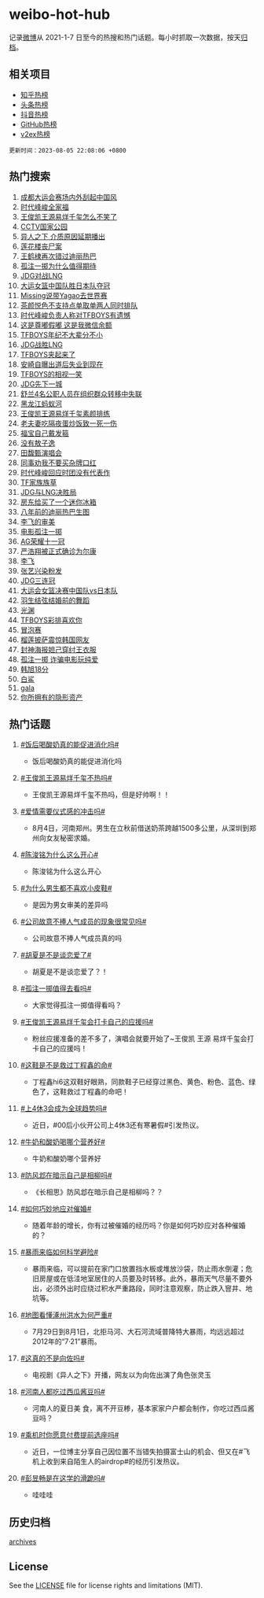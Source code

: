 # weibo-hot-hub

记录[微博](https://www.weibo.com)从 2021-1-7 日至今的热搜和热门话题。每小时抓取一次数据，按天[归档](archives)。

## 相关项目

- [知乎热榜](https://github.com/lonnyzhang423/zhihu-hot-hub)
- [头条热榜](https://github.com/lonnyzhang423/toutiao-hot-hub)
- [抖音热榜](https://github.com/lonnyzhang423/douyin-hot-hub)
- [GitHub热榜](https://github.com/lonnyzhang423/github-hot-hub)
- [v2ex热榜](https://github.com/lonnyzhang423/v2ex-hot-hub)


`更新时间：2023-08-05 22:08:06 +0800`

## 热门搜索

1. [成都大运会赛场内外刮起中国风](https://m.weibo.cn/search?containerid=100103type%3D1%26t%3D10%26q%3D%23%E6%88%90%E9%83%BD%E5%A4%A7%E8%BF%90%E4%BC%9A%E8%B5%9B%E5%9C%BA%E5%86%85%E5%A4%96%E5%88%AE%E8%B5%B7%E4%B8%AD%E5%9B%BD%E9%A3%8E%23&stream_entry_id=51&isnewpage=1&extparam=seat%3D1%26pos%3D0%26cate%3D10103%26dgr%3D0%26filter_type%3Drealtimehot%26c_type%3D51%26stream_entry_id%3D51%26display_time%3D1691244485%26pre_seqid%3D1691244485177032696228&luicode=10000011&lfid=106003type%253D25%2526t%253D3%2526disable_hot%253D1%2526filter_type%253Drealtimehot)
1. [时代峰峻全家福](https://m.weibo.cn/search?containerid=100103type%3D1%26t%3D10%26q%3D%23%E6%97%B6%E4%BB%A3%E5%B3%B0%E5%B3%BB%E5%85%A8%E5%AE%B6%E7%A6%8F%23&stream_entry_id=31&isnewpage=1&extparam=seat%3D1%26band_rank%3D1%26cate%3D5001%26lcate%3D5001%26stream_entry_id%3D31%26realpos%3D1%26pos%3D0%26q%3D%2523%25E6%2597%25B6%25E4%25BB%25A3%25E5%25B3%25B0%25E5%25B3%25BB%25E5%2585%25A8%25E5%25AE%25B6%25E7%25A6%258F%2523%26flag%3D4%26dgr%3D0%26filter_type%3Drealtimehot%26c_type%3D31%26display_time%3D1691244485%26pre_seqid%3D1691244485177032696228&luicode=10000011&lfid=106003type%253D25%2526t%253D3%2526disable_hot%253D1%2526filter_type%253Drealtimehot)
1. [王俊凯王源易烊千玺怎么不笑了](https://m.weibo.cn/search?containerid=100103type%3D1%26t%3D10%26q%3D%23%E7%8E%8B%E4%BF%8A%E5%87%AF%E7%8E%8B%E6%BA%90%E6%98%93%E7%83%8A%E5%8D%83%E7%8E%BA%E6%80%8E%E4%B9%88%E4%B8%8D%E7%AC%91%E4%BA%86%23&stream_entry_id=31&isnewpage=1&extparam=seat%3D1%26band_rank%3D2%26cate%3D5001%26lcate%3D5001%26stream_entry_id%3D31%26realpos%3D2%26pos%3D1%26q%3D%2523%25E7%258E%258B%25E4%25BF%258A%25E5%2587%25AF%25E7%258E%258B%25E6%25BA%2590%25E6%2598%2593%25E7%2583%258A%25E5%258D%2583%25E7%258E%25BA%25E6%2580%258E%25E4%25B9%2588%25E4%25B8%258D%25E7%25AC%2591%25E4%25BA%2586%2523%26flag%3D16%26dgr%3D0%26filter_type%3Drealtimehot%26c_type%3D31%26display_time%3D1691244485%26pre_seqid%3D1691244485177032696228&luicode=10000011&lfid=106003type%253D25%2526t%253D3%2526disable_hot%253D1%2526filter_type%253Drealtimehot)
1. [CCTV国家公园](https://m.weibo.cn/search?containerid=100103type%3D1%26t%3D10%26q%3D%23CCTV%E5%9B%BD%E5%AE%B6%E5%85%AC%E5%9B%AD%23&stream_entry_id=31&isnewpage=1&extparam=seat%3D1%26band_rank%3D3%26cate%3D5001%26lcate%3D5001%26stream_entry_id%3D31%26realpos%3D3%26pos%3D2%26q%3D%2523CCTV%25E5%259B%25BD%25E5%25AE%25B6%25E5%2585%25AC%25E5%259B%25AD%2523%26flag%3D1%26dgr%3D0%26filter_type%3Drealtimehot%26c_type%3D31%26display_time%3D1691244485%26pre_seqid%3D1691244485177032696228&luicode=10000011&lfid=106003type%253D25%2526t%253D3%2526disable_hot%253D1%2526filter_type%253Drealtimehot)
1. [异人之下 介质原因延期播出](https://m.weibo.cn/search?containerid=100103type%3D1%26t%3D10%26q%3D%E5%BC%82%E4%BA%BA%E4%B9%8B%E4%B8%8B+%E4%BB%8B%E8%B4%A8%E5%8E%9F%E5%9B%A0%E5%BB%B6%E6%9C%9F%E6%92%AD%E5%87%BA&stream_entry_id=31&isnewpage=1&extparam=seat%3D1%26band_rank%3D4%26cate%3D5001%26lcate%3D5001%26stream_entry_id%3D31%26realpos%3D4%26pos%3D3%26q%3D%25E5%25BC%2582%25E4%25BA%25BA%25E4%25B9%258B%25E4%25B8%258B%2520%25E4%25BB%258B%25E8%25B4%25A8%25E5%258E%259F%25E5%259B%25A0%25E5%25BB%25B6%25E6%259C%259F%25E6%2592%25AD%25E5%2587%25BA%26flag%3D1%26dgr%3D0%26filter_type%3Drealtimehot%26c_type%3D31%26display_time%3D1691244485%26pre_seqid%3D1691244485177032696228&luicode=10000011&lfid=106003type%253D25%2526t%253D3%2526disable_hot%253D1%2526filter_type%253Drealtimehot)
1. [莲花楼丧尸案](https://m.weibo.cn/search?containerid=100103type%3D1%26t%3D10%26q%3D%23%E8%8E%B2%E8%8A%B1%E6%A5%BC%E4%B8%A7%E5%B0%B8%E6%A1%88%23&stream_entry_id=31&isnewpage=1&extparam=seat%3D1%26band_rank%3D5%26cate%3D5001%26lcate%3D5001%26stream_entry_id%3D31%26realpos%3D5%26pos%3D4%26q%3D%2523%25E8%258E%25B2%25E8%258A%25B1%25E6%25A5%25BC%25E4%25B8%25A7%25E5%25B0%25B8%25E6%25A1%2588%2523%26flag%3D2%26dgr%3D0%26filter_type%3Drealtimehot%26c_type%3D31%26display_time%3D1691244485%26pre_seqid%3D1691244485177032696228&luicode=10000011&lfid=106003type%253D25%2526t%253D3%2526disable_hot%253D1%2526filter_type%253Drealtimehot)
1. [王鹤棣再次错过迪丽热巴](https://m.weibo.cn/search?containerid=100103type%3D1%26t%3D10%26q%3D%23%E7%8E%8B%E9%B9%A4%E6%A3%A3%E5%86%8D%E6%AC%A1%E9%94%99%E8%BF%87%E8%BF%AA%E4%B8%BD%E7%83%AD%E5%B7%B4%23&stream_entry_id=31&isnewpage=1&extparam=seat%3D1%26band_rank%3D6%26cate%3D5001%26lcate%3D5001%26stream_entry_id%3D31%26realpos%3D6%26pos%3D5%26q%3D%2523%25E7%258E%258B%25E9%25B9%25A4%25E6%25A3%25A3%25E5%2586%258D%25E6%25AC%25A1%25E9%2594%2599%25E8%25BF%2587%25E8%25BF%25AA%25E4%25B8%25BD%25E7%2583%25AD%25E5%25B7%25B4%2523%26flag%3D1%26dgr%3D0%26filter_type%3Drealtimehot%26c_type%3D31%26display_time%3D1691244485%26pre_seqid%3D1691244485177032696228&luicode=10000011&lfid=106003type%253D25%2526t%253D3%2526disable_hot%253D1%2526filter_type%253Drealtimehot)
1. [孤注一掷为什么值得期待](https://m.weibo.cn/search?containerid=100103type%3D1%26t%3D10%26q%3D%23%E5%AD%A4%E6%B3%A8%E4%B8%80%E6%8E%B7%E4%B8%BA%E4%BB%80%E4%B9%88%E5%80%BC%E5%BE%97%E6%9C%9F%E5%BE%85%23&stream_entry_id=31&isnewpage=1&extparam=seat%3D1%26band_rank%3D7%26cate%3D5001%26is_ad_pos%3D1%26lcate%3D5001%26filter_type%3Drealtimehot%26pos%3D6%26q%3D%2523%25E5%25AD%25A4%25E6%25B3%25A8%25E4%25B8%2580%25E6%258E%25B7%25E4%25B8%25BA%25E4%25BB%2580%25E4%25B9%2588%25E5%2580%25BC%25E5%25BE%2597%25E6%259C%259F%25E5%25BE%2585%2523%26dgr%3D0%26stream_entry_id%3D31%26adid%3D198555%26c_type%3D31%26display_time%3D1691244485%26pre_seqid%3D1691244485177032696228&luicode=10000011&lfid=106003type%253D25%2526t%253D3%2526disable_hot%253D1%2526filter_type%253Drealtimehot)
1. [JDG对战LNG](https://m.weibo.cn/search?containerid=100103type%3D1%26t%3D10%26q%3D%23JDG%E5%AF%B9%E6%88%98LNG%23&stream_entry_id=31&isnewpage=1&extparam=seat%3D1%26band_rank%3D7%26cate%3D5001%26lcate%3D5001%26stream_entry_id%3D31%26realpos%3D7%26pos%3D7%26q%3D%2523JDG%25E5%25AF%25B9%25E6%2588%2598LNG%2523%26flag%3D0%26dgr%3D0%26filter_type%3Drealtimehot%26c_type%3D31%26display_time%3D1691244485%26pre_seqid%3D1691244485177032696228&luicode=10000011&lfid=106003type%253D25%2526t%253D3%2526disable_hot%253D1%2526filter_type%253Drealtimehot)
1. [大运女篮中国队胜日本队夺冠](https://m.weibo.cn/search?containerid=100103type%3D1%26t%3D10%26q%3D%23%E5%A4%A7%E8%BF%90%E5%A5%B3%E7%AF%AE%E4%B8%AD%E5%9B%BD%E9%98%9F%E8%83%9C%E6%97%A5%E6%9C%AC%E9%98%9F%E5%A4%BA%E5%86%A0%23&stream_entry_id=31&isnewpage=1&extparam=seat%3D1%26band_rank%3D8%26cate%3D5001%26lcate%3D5001%26stream_entry_id%3D31%26realpos%3D8%26pos%3D8%26q%3D%2523%25E5%25A4%25A7%25E8%25BF%2590%25E5%25A5%25B3%25E7%25AF%25AE%25E4%25B8%25AD%25E5%259B%25BD%25E9%2598%259F%25E8%2583%259C%25E6%2597%25A5%25E6%259C%25AC%25E9%2598%259F%25E5%25A4%25BA%25E5%2586%25A0%2523%26flag%3D1%26dgr%3D0%26filter_type%3Drealtimehot%26c_type%3D31%26display_time%3D1691244485%26pre_seqid%3D1691244485177032696228&luicode=10000011&lfid=106003type%253D25%2526t%253D3%2526disable_hot%253D1%2526filter_type%253Drealtimehot)
1. [Missing说带Yagao去世界赛](https://m.weibo.cn/search?containerid=100103type%3D1%26t%3D10%26q%3D%23Missing%E8%AF%B4%E5%B8%A6Yagao%E5%8E%BB%E4%B8%96%E7%95%8C%E8%B5%9B%23&stream_entry_id=31&isnewpage=1&extparam=seat%3D1%26band_rank%3D9%26cate%3D5001%26lcate%3D5001%26stream_entry_id%3D31%26realpos%3D9%26pos%3D9%26q%3D%2523Missing%25E8%25AF%25B4%25E5%25B8%25A6Yagao%25E5%258E%25BB%25E4%25B8%2596%25E7%2595%258C%25E8%25B5%259B%2523%26flag%3D1%26dgr%3D0%26filter_type%3Drealtimehot%26c_type%3D31%26display_time%3D1691244485%26pre_seqid%3D1691244485177032696228&luicode=10000011&lfid=106003type%253D25%2526t%253D3%2526disable_hot%253D1%2526filter_type%253Drealtimehot)
1. [茶颜悦色不支持点单取单两人同时排队](https://m.weibo.cn/search?containerid=100103type%3D1%26t%3D10%26q%3D%23%E8%8C%B6%E9%A2%9C%E6%82%A6%E8%89%B2%E4%B8%8D%E6%94%AF%E6%8C%81%E7%82%B9%E5%8D%95%E5%8F%96%E5%8D%95%E4%B8%A4%E4%BA%BA%E5%90%8C%E6%97%B6%E6%8E%92%E9%98%9F%23&stream_entry_id=31&isnewpage=1&extparam=seat%3D1%26band_rank%3D10%26cate%3D5001%26lcate%3D5001%26stream_entry_id%3D31%26realpos%3D10%26pos%3D10%26q%3D%2523%25E8%258C%25B6%25E9%25A2%259C%25E6%2582%25A6%25E8%2589%25B2%25E4%25B8%258D%25E6%2594%25AF%25E6%258C%2581%25E7%2582%25B9%25E5%258D%2595%25E5%258F%2596%25E5%258D%2595%25E4%25B8%25A4%25E4%25BA%25BA%25E5%2590%258C%25E6%2597%25B6%25E6%258E%2592%25E9%2598%259F%2523%26flag%3D0%26dgr%3D0%26filter_type%3Drealtimehot%26c_type%3D31%26display_time%3D1691244485%26pre_seqid%3D1691244485177032696228&luicode=10000011&lfid=106003type%253D25%2526t%253D3%2526disable_hot%253D1%2526filter_type%253Drealtimehot)
1. [时代峰峻负责人称对TFBOYS有遗憾](https://m.weibo.cn/search?containerid=100103type%3D1%26t%3D10%26q%3D%23%E6%97%B6%E4%BB%A3%E5%B3%B0%E5%B3%BB%E8%B4%9F%E8%B4%A3%E4%BA%BA%E7%A7%B0%E5%AF%B9TFBOYS%E6%9C%89%E9%81%97%E6%86%BE%23&stream_entry_id=31&isnewpage=1&extparam=seat%3D1%26band_rank%3D11%26cate%3D5001%26lcate%3D5001%26stream_entry_id%3D31%26realpos%3D11%26pos%3D11%26q%3D%2523%25E6%2597%25B6%25E4%25BB%25A3%25E5%25B3%25B0%25E5%25B3%25BB%25E8%25B4%259F%25E8%25B4%25A3%25E4%25BA%25BA%25E7%25A7%25B0%25E5%25AF%25B9TFBOYS%25E6%259C%2589%25E9%2581%2597%25E6%2586%25BE%2523%26flag%3D1%26dgr%3D0%26filter_type%3Drealtimehot%26c_type%3D31%26display_time%3D1691244485%26pre_seqid%3D1691244485177032696228&luicode=10000011&lfid=106003type%253D25%2526t%253D3%2526disable_hot%253D1%2526filter_type%253Drealtimehot)
1. [这是尊嘟假嘟 这是我微信余额](https://m.weibo.cn/search?containerid=100103type%3D1%26t%3D10%26q%3D%E8%BF%99%E6%98%AF%E5%B0%8A%E5%98%9F%E5%81%87%E5%98%9F+%E8%BF%99%E6%98%AF%E6%88%91%E5%BE%AE%E4%BF%A1%E4%BD%99%E9%A2%9D&stream_entry_id=31&isnewpage=1&extparam=seat%3D1%26band_rank%3D12%26cate%3D5001%26lcate%3D5001%26stream_entry_id%3D31%26realpos%3D12%26pos%3D12%26q%3D%25E8%25BF%2599%25E6%2598%25AF%25E5%25B0%258A%25E5%2598%259F%25E5%2581%2587%25E5%2598%259F%2520%25E8%25BF%2599%25E6%2598%25AF%25E6%2588%2591%25E5%25BE%25AE%25E4%25BF%25A1%25E4%25BD%2599%25E9%25A2%259D%26flag%3D1%26dgr%3D0%26filter_type%3Drealtimehot%26c_type%3D31%26display_time%3D1691244485%26pre_seqid%3D1691244485177032696228&luicode=10000011&lfid=106003type%253D25%2526t%253D3%2526disable_hot%253D1%2526filter_type%253Drealtimehot)
1. [TFBOYS年纪不大辈分不小](https://m.weibo.cn/search?containerid=100103type%3D1%26t%3D10%26q%3D%23TFBOYS%E5%B9%B4%E7%BA%AA%E4%B8%8D%E5%A4%A7%E8%BE%88%E5%88%86%E4%B8%8D%E5%B0%8F%23&stream_entry_id=31&isnewpage=1&extparam=seat%3D1%26band_rank%3D13%26cate%3D5001%26lcate%3D5001%26stream_entry_id%3D31%26realpos%3D13%26pos%3D13%26q%3D%2523TFBOYS%25E5%25B9%25B4%25E7%25BA%25AA%25E4%25B8%258D%25E5%25A4%25A7%25E8%25BE%2588%25E5%2588%2586%25E4%25B8%258D%25E5%25B0%258F%2523%26flag%3D1%26dgr%3D0%26filter_type%3Drealtimehot%26c_type%3D31%26display_time%3D1691244485%26pre_seqid%3D1691244485177032696228&luicode=10000011&lfid=106003type%253D25%2526t%253D3%2526disable_hot%253D1%2526filter_type%253Drealtimehot)
1. [JDG战胜LNG](https://m.weibo.cn/search?containerid=100103type%3D1%26t%3D10%26q%3D%23JDG%E6%88%98%E8%83%9CLNG%23&stream_entry_id=31&isnewpage=1&extparam=seat%3D1%26band_rank%3D14%26cate%3D5001%26lcate%3D5001%26stream_entry_id%3D31%26realpos%3D14%26pos%3D14%26q%3D%2523JDG%25E6%2588%2598%25E8%2583%259CLNG%2523%26flag%3D1%26dgr%3D0%26filter_type%3Drealtimehot%26c_type%3D31%26display_time%3D1691244485%26pre_seqid%3D1691244485177032696228&luicode=10000011&lfid=106003type%253D25%2526t%253D3%2526disable_hot%253D1%2526filter_type%253Drealtimehot)
1. [TFBOYS夹起来了](https://m.weibo.cn/search?containerid=100103type%3D1%26t%3D10%26q%3D%23TFBOYS%E5%A4%B9%E8%B5%B7%E6%9D%A5%E4%BA%86%23&stream_entry_id=31&isnewpage=1&extparam=seat%3D1%26band_rank%3D15%26cate%3D5001%26lcate%3D5001%26stream_entry_id%3D31%26realpos%3D15%26pos%3D15%26q%3D%2523TFBOYS%25E5%25A4%25B9%25E8%25B5%25B7%25E6%259D%25A5%25E4%25BA%2586%2523%26flag%3D0%26dgr%3D0%26filter_type%3Drealtimehot%26c_type%3D31%26display_time%3D1691244485%26pre_seqid%3D1691244485177032696228&luicode=10000011&lfid=106003type%253D25%2526t%253D3%2526disable_hot%253D1%2526filter_type%253Drealtimehot)
1. [安崎自曝出道后失业到现在](https://m.weibo.cn/search?containerid=100103type%3D1%26t%3D10%26q%3D%23%E5%AE%89%E5%B4%8E%E8%87%AA%E6%9B%9D%E5%87%BA%E9%81%93%E5%90%8E%E5%A4%B1%E4%B8%9A%E5%88%B0%E7%8E%B0%E5%9C%A8%23&stream_entry_id=31&isnewpage=1&extparam=seat%3D1%26band_rank%3D16%26cate%3D5001%26lcate%3D5001%26stream_entry_id%3D31%26realpos%3D16%26pos%3D16%26q%3D%2523%25E5%25AE%2589%25E5%25B4%258E%25E8%2587%25AA%25E6%259B%259D%25E5%2587%25BA%25E9%2581%2593%25E5%2590%258E%25E5%25A4%25B1%25E4%25B8%259A%25E5%2588%25B0%25E7%258E%25B0%25E5%259C%25A8%2523%26flag%3D1%26dgr%3D0%26filter_type%3Drealtimehot%26c_type%3D31%26display_time%3D1691244485%26pre_seqid%3D1691244485177032696228&luicode=10000011&lfid=106003type%253D25%2526t%253D3%2526disable_hot%253D1%2526filter_type%253Drealtimehot)
1. [TFBOYS的相视一笑](https://m.weibo.cn/search?containerid=100103type%3D1%26t%3D10%26q%3D%23TFBOYS%E7%9A%84%E7%9B%B8%E8%A7%86%E4%B8%80%E7%AC%91%23&stream_entry_id=31&isnewpage=1&extparam=seat%3D1%26band_rank%3D17%26cate%3D5001%26lcate%3D5001%26stream_entry_id%3D31%26realpos%3D17%26pos%3D17%26q%3D%2523TFBOYS%25E7%259A%2584%25E7%259B%25B8%25E8%25A7%2586%25E4%25B8%2580%25E7%25AC%2591%2523%26flag%3D1%26dgr%3D0%26filter_type%3Drealtimehot%26c_type%3D31%26display_time%3D1691244485%26pre_seqid%3D1691244485177032696228&luicode=10000011&lfid=106003type%253D25%2526t%253D3%2526disable_hot%253D1%2526filter_type%253Drealtimehot)
1. [JDG先下一城](https://m.weibo.cn/search?containerid=100103type%3D1%26t%3D10%26q%3D%23JDG%E5%85%88%E4%B8%8B%E4%B8%80%E5%9F%8E%23&stream_entry_id=31&isnewpage=1&extparam=seat%3D1%26band_rank%3D18%26cate%3D5001%26lcate%3D5001%26stream_entry_id%3D31%26realpos%3D18%26pos%3D18%26q%3D%2523JDG%25E5%2585%2588%25E4%25B8%258B%25E4%25B8%2580%25E5%259F%258E%2523%26flag%3D0%26dgr%3D0%26filter_type%3Drealtimehot%26c_type%3D31%26display_time%3D1691244485%26pre_seqid%3D1691244485177032696228&luicode=10000011&lfid=106003type%253D25%2526t%253D3%2526disable_hot%253D1%2526filter_type%253Drealtimehot)
1. [舒兰4名公职人员在组织群众转移中失联](https://m.weibo.cn/search?containerid=100103type%3D1%26t%3D10%26q%3D%23%E8%88%92%E5%85%B04%E5%90%8D%E5%85%AC%E8%81%8C%E4%BA%BA%E5%91%98%E5%9C%A8%E7%BB%84%E7%BB%87%E7%BE%A4%E4%BC%97%E8%BD%AC%E7%A7%BB%E4%B8%AD%E5%A4%B1%E8%81%94%23&stream_entry_id=31&isnewpage=1&extparam=seat%3D1%26band_rank%3D19%26cate%3D5001%26lcate%3D5001%26stream_entry_id%3D31%26realpos%3D19%26pos%3D19%26q%3D%2523%25E8%2588%2592%25E5%2585%25B04%25E5%2590%258D%25E5%2585%25AC%25E8%2581%258C%25E4%25BA%25BA%25E5%2591%2598%25E5%259C%25A8%25E7%25BB%2584%25E7%25BB%2587%25E7%25BE%25A4%25E4%25BC%2597%25E8%25BD%25AC%25E7%25A7%25BB%25E4%25B8%25AD%25E5%25A4%25B1%25E8%2581%2594%2523%26flag%3D0%26dgr%3D0%26filter_type%3Drealtimehot%26c_type%3D31%26display_time%3D1691244485%26pre_seqid%3D1691244485177032696228&luicode=10000011&lfid=106003type%253D25%2526t%253D3%2526disable_hot%253D1%2526filter_type%253Drealtimehot)
1. [黑龙江蚂蚁河](https://m.weibo.cn/search?containerid=100103type%3D1%26t%3D10%26q%3D%23%E9%BB%91%E9%BE%99%E6%B1%9F%E8%9A%82%E8%9A%81%E6%B2%B3%23&stream_entry_id=31&isnewpage=1&extparam=seat%3D1%26band_rank%3D20%26cate%3D5001%26lcate%3D5001%26stream_entry_id%3D31%26realpos%3D20%26pos%3D20%26q%3D%2523%25E9%25BB%2591%25E9%25BE%2599%25E6%25B1%259F%25E8%259A%2582%25E8%259A%2581%25E6%25B2%25B3%2523%26flag%3D0%26dgr%3D0%26filter_type%3Drealtimehot%26c_type%3D31%26display_time%3D1691244485%26pre_seqid%3D1691244485177032696228&luicode=10000011&lfid=106003type%253D25%2526t%253D3%2526disable_hot%253D1%2526filter_type%253Drealtimehot)
1. [王俊凯王源易烊千玺素颜排练](https://m.weibo.cn/search?containerid=100103type%3D1%26t%3D10%26q%3D%23%E7%8E%8B%E4%BF%8A%E5%87%AF%E7%8E%8B%E6%BA%90%E6%98%93%E7%83%8A%E5%8D%83%E7%8E%BA%E7%B4%A0%E9%A2%9C%E6%8E%92%E7%BB%83%23&stream_entry_id=31&isnewpage=1&extparam=seat%3D1%26band_rank%3D21%26cate%3D5001%26lcate%3D5001%26stream_entry_id%3D31%26realpos%3D21%26pos%3D21%26q%3D%2523%25E7%258E%258B%25E4%25BF%258A%25E5%2587%25AF%25E7%258E%258B%25E6%25BA%2590%25E6%2598%2593%25E7%2583%258A%25E5%258D%2583%25E7%258E%25BA%25E7%25B4%25A0%25E9%25A2%259C%25E6%258E%2592%25E7%25BB%2583%2523%26flag%3D1%26dgr%3D0%26filter_type%3Drealtimehot%26c_type%3D31%26display_time%3D1691244485%26pre_seqid%3D1691244485177032696228&luicode=10000011&lfid=106003type%253D25%2526t%253D3%2526disable_hot%253D1%2526filter_type%253Drealtimehot)
1. [老夫妻吃隔夜蛋炒饭致一死一伤](https://m.weibo.cn/search?containerid=100103type%3D1%26t%3D10%26q%3D%23%E8%80%81%E5%A4%AB%E5%A6%BB%E5%90%83%E9%9A%94%E5%A4%9C%E8%9B%8B%E7%82%92%E9%A5%AD%E8%87%B4%E4%B8%80%E6%AD%BB%E4%B8%80%E4%BC%A4%23&stream_entry_id=31&isnewpage=1&extparam=seat%3D1%26band_rank%3D22%26cate%3D5001%26lcate%3D5001%26stream_entry_id%3D31%26realpos%3D22%26pos%3D22%26q%3D%2523%25E8%2580%2581%25E5%25A4%25AB%25E5%25A6%25BB%25E5%2590%2583%25E9%259A%2594%25E5%25A4%259C%25E8%259B%258B%25E7%2582%2592%25E9%25A5%25AD%25E8%2587%25B4%25E4%25B8%2580%25E6%25AD%25BB%25E4%25B8%2580%25E4%25BC%25A4%2523%26flag%3D1%26dgr%3D0%26filter_type%3Drealtimehot%26c_type%3D31%26display_time%3D1691244485%26pre_seqid%3D1691244485177032696228&luicode=10000011&lfid=106003type%253D25%2526t%253D3%2526disable_hot%253D1%2526filter_type%253Drealtimehot)
1. [福宝自己戴发箍](https://m.weibo.cn/search?containerid=100103type%3D1%26t%3D10%26q%3D%E7%A6%8F%E5%AE%9D%E8%87%AA%E5%B7%B1%E6%88%B4%E5%8F%91%E7%AE%8D&stream_entry_id=31&isnewpage=1&extparam=seat%3D1%26band_rank%3D23%26cate%3D5001%26lcate%3D5001%26stream_entry_id%3D31%26realpos%3D23%26pos%3D23%26q%3D%25E7%25A6%258F%25E5%25AE%259D%25E8%2587%25AA%25E5%25B7%25B1%25E6%2588%25B4%25E5%258F%2591%25E7%25AE%258D%26flag%3D0%26dgr%3D0%26filter_type%3Drealtimehot%26c_type%3D31%26display_time%3D1691244485%26pre_seqid%3D1691244485177032696228&luicode=10000011&lfid=106003type%253D25%2526t%253D3%2526disable_hot%253D1%2526filter_type%253Drealtimehot)
1. [没有敖子逸](https://m.weibo.cn/search?containerid=100103type%3D1%26t%3D10%26q%3D%E6%B2%A1%E6%9C%89%E6%95%96%E5%AD%90%E9%80%B8&stream_entry_id=31&isnewpage=1&extparam=seat%3D1%26band_rank%3D24%26cate%3D5001%26lcate%3D5001%26stream_entry_id%3D31%26realpos%3D24%26pos%3D24%26q%3D%25E6%25B2%25A1%25E6%259C%2589%25E6%2595%2596%25E5%25AD%2590%25E9%2580%25B8%26flag%3D1%26dgr%3D0%26filter_type%3Drealtimehot%26c_type%3D31%26display_time%3D1691244485%26pre_seqid%3D1691244485177032696228&luicode=10000011&lfid=106003type%253D25%2526t%253D3%2526disable_hot%253D1%2526filter_type%253Drealtimehot)
1. [田馥甄演唱会](https://m.weibo.cn/search?containerid=100103type%3D1%26t%3D10%26q%3D%E7%94%B0%E9%A6%A5%E7%94%84%E6%BC%94%E5%94%B1%E4%BC%9A&stream_entry_id=31&isnewpage=1&extparam=seat%3D1%26band_rank%3D25%26cate%3D5001%26lcate%3D5001%26stream_entry_id%3D31%26realpos%3D25%26pos%3D25%26q%3D%25E7%2594%25B0%25E9%25A6%25A5%25E7%2594%2584%25E6%25BC%2594%25E5%2594%25B1%25E4%25BC%259A%26flag%3D1%26dgr%3D0%26filter_type%3Drealtimehot%26c_type%3D31%26display_time%3D1691244485%26pre_seqid%3D1691244485177032696228&luicode=10000011&lfid=106003type%253D25%2526t%253D3%2526disable_hot%253D1%2526filter_type%253Drealtimehot)
1. [同事劝我不要买杂牌口红](https://m.weibo.cn/search?containerid=100103type%3D1%26t%3D10%26q%3D%E5%90%8C%E4%BA%8B%E5%8A%9D%E6%88%91%E4%B8%8D%E8%A6%81%E4%B9%B0%E6%9D%82%E7%89%8C%E5%8F%A3%E7%BA%A2&stream_entry_id=31&isnewpage=1&extparam=seat%3D1%26band_rank%3D26%26cate%3D5001%26lcate%3D5001%26stream_entry_id%3D31%26realpos%3D26%26pos%3D26%26q%3D%25E5%2590%258C%25E4%25BA%258B%25E5%258A%259D%25E6%2588%2591%25E4%25B8%258D%25E8%25A6%2581%25E4%25B9%25B0%25E6%259D%2582%25E7%2589%258C%25E5%258F%25A3%25E7%25BA%25A2%26flag%3D1%26dgr%3D0%26filter_type%3Drealtimehot%26c_type%3D31%26display_time%3D1691244485%26pre_seqid%3D1691244485177032696228&luicode=10000011&lfid=106003type%253D25%2526t%253D3%2526disable_hot%253D1%2526filter_type%253Drealtimehot)
1. [时代峰峻回应时团没有代表作](https://m.weibo.cn/search?containerid=100103type%3D1%26t%3D10%26q%3D%23%E6%97%B6%E4%BB%A3%E5%B3%B0%E5%B3%BB%E5%9B%9E%E5%BA%94%E6%97%B6%E5%9B%A2%E6%B2%A1%E6%9C%89%E4%BB%A3%E8%A1%A8%E4%BD%9C%23&stream_entry_id=31&isnewpage=1&extparam=seat%3D1%26band_rank%3D27%26cate%3D5001%26lcate%3D5001%26stream_entry_id%3D31%26realpos%3D27%26pos%3D27%26q%3D%2523%25E6%2597%25B6%25E4%25BB%25A3%25E5%25B3%25B0%25E5%25B3%25BB%25E5%259B%259E%25E5%25BA%2594%25E6%2597%25B6%25E5%259B%25A2%25E6%25B2%25A1%25E6%259C%2589%25E4%25BB%25A3%25E8%25A1%25A8%25E4%25BD%259C%2523%26flag%3D1%26dgr%3D0%26filter_type%3Drealtimehot%26c_type%3D31%26display_time%3D1691244485%26pre_seqid%3D1691244485177032696228&luicode=10000011&lfid=106003type%253D25%2526t%253D3%2526disable_hot%253D1%2526filter_type%253Drealtimehot)
1. [TF家族族草](https://m.weibo.cn/search?containerid=100103type%3D1%26t%3D10%26q%3D%23TF%E5%AE%B6%E6%97%8F%E6%97%8F%E8%8D%89%23&stream_entry_id=31&isnewpage=1&extparam=seat%3D1%26band_rank%3D28%26cate%3D5001%26lcate%3D5001%26stream_entry_id%3D31%26realpos%3D28%26pos%3D28%26q%3D%2523TF%25E5%25AE%25B6%25E6%2597%258F%25E6%2597%258F%25E8%258D%2589%2523%26flag%3D1%26dgr%3D0%26filter_type%3Drealtimehot%26c_type%3D31%26display_time%3D1691244485%26pre_seqid%3D1691244485177032696228&luicode=10000011&lfid=106003type%253D25%2526t%253D3%2526disable_hot%253D1%2526filter_type%253Drealtimehot)
1. [JDG与LNG决胜局](https://m.weibo.cn/search?containerid=100103type%3D1%26t%3D10%26q%3D%23JDG%E4%B8%8ELNG%E5%86%B3%E8%83%9C%E5%B1%80%23&stream_entry_id=31&isnewpage=1&extparam=seat%3D1%26band_rank%3D29%26cate%3D5001%26lcate%3D5001%26stream_entry_id%3D31%26realpos%3D29%26pos%3D29%26q%3D%2523JDG%25E4%25B8%258ELNG%25E5%2586%25B3%25E8%2583%259C%25E5%25B1%2580%2523%26flag%3D1%26dgr%3D0%26filter_type%3Drealtimehot%26c_type%3D31%26display_time%3D1691244485%26pre_seqid%3D1691244485177032696228&luicode=10000011&lfid=106003type%253D25%2526t%253D3%2526disable_hot%253D1%2526filter_type%253Drealtimehot)
1. [房东给买了一个迷你冰箱](https://m.weibo.cn/search?containerid=100103type%3D1%26t%3D10%26q%3D%E6%88%BF%E4%B8%9C%E7%BB%99%E4%B9%B0%E4%BA%86%E4%B8%80%E4%B8%AA%E8%BF%B7%E4%BD%A0%E5%86%B0%E7%AE%B1&stream_entry_id=31&isnewpage=1&extparam=seat%3D1%26band_rank%3D30%26cate%3D5001%26lcate%3D5001%26stream_entry_id%3D31%26realpos%3D30%26pos%3D30%26q%3D%25E6%2588%25BF%25E4%25B8%259C%25E7%25BB%2599%25E4%25B9%25B0%25E4%25BA%2586%25E4%25B8%2580%25E4%25B8%25AA%25E8%25BF%25B7%25E4%25BD%25A0%25E5%2586%25B0%25E7%25AE%25B1%26flag%3D0%26dgr%3D0%26filter_type%3Drealtimehot%26c_type%3D31%26display_time%3D1691244485%26pre_seqid%3D1691244485177032696228&luicode=10000011&lfid=106003type%253D25%2526t%253D3%2526disable_hot%253D1%2526filter_type%253Drealtimehot)
1. [八年前的迪丽热巴生图](https://m.weibo.cn/search?containerid=100103type%3D1%26t%3D10%26q%3D%23%E5%85%AB%E5%B9%B4%E5%89%8D%E7%9A%84%E8%BF%AA%E4%B8%BD%E7%83%AD%E5%B7%B4%E7%94%9F%E5%9B%BE%23&stream_entry_id=31&isnewpage=1&extparam=seat%3D1%26band_rank%3D31%26cate%3D5001%26lcate%3D5001%26stream_entry_id%3D31%26realpos%3D31%26pos%3D31%26q%3D%2523%25E5%2585%25AB%25E5%25B9%25B4%25E5%2589%258D%25E7%259A%2584%25E8%25BF%25AA%25E4%25B8%25BD%25E7%2583%25AD%25E5%25B7%25B4%25E7%2594%259F%25E5%259B%25BE%2523%26flag%3D0%26dgr%3D0%26filter_type%3Drealtimehot%26c_type%3D31%26display_time%3D1691244485%26pre_seqid%3D1691244485177032696228&luicode=10000011&lfid=106003type%253D25%2526t%253D3%2526disable_hot%253D1%2526filter_type%253Drealtimehot)
1. [李飞的审美](https://m.weibo.cn/search?containerid=100103type%3D1%26t%3D10%26q%3D%23%E6%9D%8E%E9%A3%9E%E7%9A%84%E5%AE%A1%E7%BE%8E%23&stream_entry_id=31&isnewpage=1&extparam=seat%3D1%26band_rank%3D32%26cate%3D5001%26lcate%3D5001%26stream_entry_id%3D31%26realpos%3D32%26pos%3D32%26q%3D%2523%25E6%259D%258E%25E9%25A3%259E%25E7%259A%2584%25E5%25AE%25A1%25E7%25BE%258E%2523%26flag%3D1%26dgr%3D0%26filter_type%3Drealtimehot%26c_type%3D31%26display_time%3D1691244485%26pre_seqid%3D1691244485177032696228&luicode=10000011&lfid=106003type%253D25%2526t%253D3%2526disable_hot%253D1%2526filter_type%253Drealtimehot)
1. [电影孤注一掷](https://m.weibo.cn/search?containerid=100103type%3D1%26t%3D10%26q%3D%23%E7%94%B5%E5%BD%B1%E5%AD%A4%E6%B3%A8%E4%B8%80%E6%8E%B7%23&stream_entry_id=31&isnewpage=1&extparam=seat%3D1%26band_rank%3D33%26cate%3D5001%26lcate%3D5001%26stream_entry_id%3D31%26realpos%3D33%26pos%3D33%26q%3D%2523%25E7%2594%25B5%25E5%25BD%25B1%25E5%25AD%25A4%25E6%25B3%25A8%25E4%25B8%2580%25E6%258E%25B7%2523%26flag%3D0%26dgr%3D0%26filter_type%3Drealtimehot%26c_type%3D31%26display_time%3D1691244485%26pre_seqid%3D1691244485177032696228&luicode=10000011&lfid=106003type%253D25%2526t%253D3%2526disable_hot%253D1%2526filter_type%253Drealtimehot)
1. [AG荣耀十一冠](https://m.weibo.cn/search?containerid=100103type%3D1%26t%3D10%26q%3D%23AG%E8%8D%A3%E8%80%80%E5%8D%81%E4%B8%80%E5%86%A0%23&stream_entry_id=31&isnewpage=1&extparam=seat%3D1%26band_rank%3D34%26cate%3D5001%26lcate%3D5001%26stream_entry_id%3D31%26realpos%3D34%26pos%3D34%26q%3D%2523AG%25E8%258D%25A3%25E8%2580%2580%25E5%258D%2581%25E4%25B8%2580%25E5%2586%25A0%2523%26flag%3D1%26dgr%3D0%26filter_type%3Drealtimehot%26c_type%3D31%26display_time%3D1691244485%26pre_seqid%3D1691244485177032696228&luicode=10000011&lfid=106003type%253D25%2526t%253D3%2526disable_hot%253D1%2526filter_type%253Drealtimehot)
1. [严浩翔被正式确诊为尔康](https://m.weibo.cn/search?containerid=100103type%3D1%26t%3D10%26q%3D%23%E4%B8%A5%E6%B5%A9%E7%BF%94%E8%A2%AB%E6%AD%A3%E5%BC%8F%E7%A1%AE%E8%AF%8A%E4%B8%BA%E5%B0%94%E5%BA%B7%23&stream_entry_id=31&isnewpage=1&extparam=seat%3D1%26band_rank%3D35%26cate%3D5001%26lcate%3D5001%26stream_entry_id%3D31%26realpos%3D35%26pos%3D35%26q%3D%2523%25E4%25B8%25A5%25E6%25B5%25A9%25E7%25BF%2594%25E8%25A2%25AB%25E6%25AD%25A3%25E5%25BC%258F%25E7%25A1%25AE%25E8%25AF%258A%25E4%25B8%25BA%25E5%25B0%2594%25E5%25BA%25B7%2523%26flag%3D0%26dgr%3D0%26filter_type%3Drealtimehot%26c_type%3D31%26display_time%3D1691244485%26pre_seqid%3D1691244485177032696228&luicode=10000011&lfid=106003type%253D25%2526t%253D3%2526disable_hot%253D1%2526filter_type%253Drealtimehot)
1. [李飞](https://m.weibo.cn/search?containerid=100103type%3D1%26t%3D10%26q%3D%E6%9D%8E%E9%A3%9E&stream_entry_id=31&isnewpage=1&extparam=seat%3D1%26band_rank%3D36%26cate%3D5001%26lcate%3D5001%26stream_entry_id%3D31%26realpos%3D36%26pos%3D36%26q%3D%25E6%259D%258E%25E9%25A3%259E%26flag%3D1%26dgr%3D0%26filter_type%3Drealtimehot%26c_type%3D31%26display_time%3D1691244485%26pre_seqid%3D1691244485177032696228&luicode=10000011&lfid=106003type%253D25%2526t%253D3%2526disable_hot%253D1%2526filter_type%253Drealtimehot)
1. [张艺兴染粉发](https://m.weibo.cn/search?containerid=100103type%3D1%26t%3D10%26q%3D%23%E5%BC%A0%E8%89%BA%E5%85%B4%E6%9F%93%E7%B2%89%E5%8F%91%23&stream_entry_id=31&isnewpage=1&extparam=seat%3D1%26band_rank%3D37%26cate%3D5001%26lcate%3D5001%26stream_entry_id%3D31%26realpos%3D37%26pos%3D37%26q%3D%2523%25E5%25BC%25A0%25E8%2589%25BA%25E5%2585%25B4%25E6%259F%2593%25E7%25B2%2589%25E5%258F%2591%2523%26flag%3D1%26dgr%3D0%26filter_type%3Drealtimehot%26c_type%3D31%26display_time%3D1691244485%26pre_seqid%3D1691244485177032696228&luicode=10000011&lfid=106003type%253D25%2526t%253D3%2526disable_hot%253D1%2526filter_type%253Drealtimehot)
1. [JDG三连冠](https://m.weibo.cn/search?containerid=100103type%3D1%26t%3D10%26q%3D%23JDG%E4%B8%89%E8%BF%9E%E5%86%A0%23&stream_entry_id=31&isnewpage=1&extparam=seat%3D1%26band_rank%3D38%26cate%3D5001%26lcate%3D5001%26stream_entry_id%3D31%26realpos%3D38%26pos%3D38%26q%3D%2523JDG%25E4%25B8%2589%25E8%25BF%259E%25E5%2586%25A0%2523%26flag%3D1%26dgr%3D0%26filter_type%3Drealtimehot%26c_type%3D31%26display_time%3D1691244485%26pre_seqid%3D1691244485177032696228&luicode=10000011&lfid=106003type%253D25%2526t%253D3%2526disable_hot%253D1%2526filter_type%253Drealtimehot)
1. [大运会女篮决赛中国队vs日本队](https://m.weibo.cn/search?containerid=100103type%3D1%26t%3D10%26q%3D%23%E5%A4%A7%E8%BF%90%E4%BC%9A%E5%A5%B3%E7%AF%AE%E5%86%B3%E8%B5%9B%E4%B8%AD%E5%9B%BD%E9%98%9Fvs%E6%97%A5%E6%9C%AC%E9%98%9F%23&stream_entry_id=31&isnewpage=1&extparam=seat%3D1%26band_rank%3D39%26cate%3D5001%26lcate%3D5001%26stream_entry_id%3D31%26realpos%3D39%26pos%3D39%26q%3D%2523%25E5%25A4%25A7%25E8%25BF%2590%25E4%25BC%259A%25E5%25A5%25B3%25E7%25AF%25AE%25E5%2586%25B3%25E8%25B5%259B%25E4%25B8%25AD%25E5%259B%25BD%25E9%2598%259Fvs%25E6%2597%25A5%25E6%259C%25AC%25E9%2598%259F%2523%26flag%3D0%26dgr%3D0%26filter_type%3Drealtimehot%26c_type%3D31%26display_time%3D1691244485%26pre_seqid%3D1691244485177032696228&luicode=10000011&lfid=106003type%253D25%2526t%253D3%2526disable_hot%253D1%2526filter_type%253Drealtimehot)
1. [羽生结弦结婚前的舞蹈](https://m.weibo.cn/search?containerid=100103type%3D1%26t%3D10%26q%3D%E7%BE%BD%E7%94%9F%E7%BB%93%E5%BC%A6%E7%BB%93%E5%A9%9A%E5%89%8D%E7%9A%84%E8%88%9E%E8%B9%88&stream_entry_id=31&isnewpage=1&extparam=seat%3D1%26band_rank%3D40%26cate%3D5001%26lcate%3D5001%26stream_entry_id%3D31%26realpos%3D40%26pos%3D40%26q%3D%25E7%25BE%25BD%25E7%2594%259F%25E7%25BB%2593%25E5%25BC%25A6%25E7%25BB%2593%25E5%25A9%259A%25E5%2589%258D%25E7%259A%2584%25E8%2588%259E%25E8%25B9%2588%26flag%3D0%26dgr%3D0%26filter_type%3Drealtimehot%26c_type%3D31%26display_time%3D1691244485%26pre_seqid%3D1691244485177032696228&luicode=10000011&lfid=106003type%253D25%2526t%253D3%2526disable_hot%253D1%2526filter_type%253Drealtimehot)
1. [光渊](https://m.weibo.cn/search?containerid=100103type%3D1%26t%3D10%26q%3D%E5%85%89%E6%B8%8A&stream_entry_id=31&isnewpage=1&extparam=seat%3D1%26band_rank%3D41%26cate%3D5001%26lcate%3D5001%26stream_entry_id%3D31%26realpos%3D41%26pos%3D41%26q%3D%25E5%2585%2589%25E6%25B8%258A%26flag%3D1%26dgr%3D0%26filter_type%3Drealtimehot%26c_type%3D31%26display_time%3D1691244485%26pre_seqid%3D1691244485177032696228&luicode=10000011&lfid=106003type%253D25%2526t%253D3%2526disable_hot%253D1%2526filter_type%253Drealtimehot)
1. [TFBOYS彩排喜欢你](https://m.weibo.cn/search?containerid=100103type%3D1%26t%3D10%26q%3D%23TFBOYS%E5%BD%A9%E6%8E%92%E5%96%9C%E6%AC%A2%E4%BD%A0%23&stream_entry_id=31&isnewpage=1&extparam=seat%3D1%26band_rank%3D42%26cate%3D5001%26lcate%3D5001%26stream_entry_id%3D31%26realpos%3D42%26pos%3D42%26q%3D%2523TFBOYS%25E5%25BD%25A9%25E6%258E%2592%25E5%2596%259C%25E6%25AC%25A2%25E4%25BD%25A0%2523%26flag%3D0%26dgr%3D0%26filter_type%3Drealtimehot%26c_type%3D31%26display_time%3D1691244485%26pre_seqid%3D1691244485177032696228&luicode=10000011&lfid=106003type%253D25%2526t%253D3%2526disable_hot%253D1%2526filter_type%253Drealtimehot)
1. [冒泡赛](https://m.weibo.cn/search?containerid=100103type%3D1%26t%3D10%26q%3D%E5%86%92%E6%B3%A1%E8%B5%9B&stream_entry_id=31&isnewpage=1&extparam=seat%3D1%26band_rank%3D43%26cate%3D5001%26lcate%3D5001%26stream_entry_id%3D31%26realpos%3D43%26pos%3D43%26q%3D%25E5%2586%2592%25E6%25B3%25A1%25E8%25B5%259B%26flag%3D1%26dgr%3D0%26filter_type%3Drealtimehot%26c_type%3D31%26display_time%3D1691244485%26pre_seqid%3D1691244485177032696228&luicode=10000011&lfid=106003type%253D25%2526t%253D3%2526disable_hot%253D1%2526filter_type%253Drealtimehot)
1. [榴莲披萨震惊韩国网友](https://m.weibo.cn/search?containerid=100103type%3D1%26t%3D10%26q%3D%23%E6%A6%B4%E8%8E%B2%E6%8A%AB%E8%90%A8%E9%9C%87%E6%83%8A%E9%9F%A9%E5%9B%BD%E7%BD%91%E5%8F%8B%23&stream_entry_id=31&isnewpage=1&extparam=seat%3D1%26band_rank%3D44%26cate%3D5001%26lcate%3D5001%26stream_entry_id%3D31%26realpos%3D44%26pos%3D44%26q%3D%2523%25E6%25A6%25B4%25E8%258E%25B2%25E6%258A%25AB%25E8%2590%25A8%25E9%259C%2587%25E6%2583%258A%25E9%259F%25A9%25E5%259B%25BD%25E7%25BD%2591%25E5%258F%258B%2523%26flag%3D0%26dgr%3D0%26filter_type%3Drealtimehot%26c_type%3D31%26display_time%3D1691244485%26pre_seqid%3D1691244485177032696228&luicode=10000011&lfid=106003type%253D25%2526t%253D3%2526disable_hot%253D1%2526filter_type%253Drealtimehot)
1. [封神海报妲己穿纣王衣服](https://m.weibo.cn/search?containerid=100103type%3D1%26t%3D10%26q%3D%E5%B0%81%E7%A5%9E%E6%B5%B7%E6%8A%A5%E5%A6%B2%E5%B7%B1%E7%A9%BF%E7%BA%A3%E7%8E%8B%E8%A1%A3%E6%9C%8D&stream_entry_id=31&isnewpage=1&extparam=seat%3D1%26band_rank%3D45%26cate%3D5001%26lcate%3D5001%26stream_entry_id%3D31%26realpos%3D45%26pos%3D45%26q%3D%25E5%25B0%2581%25E7%25A5%259E%25E6%25B5%25B7%25E6%258A%25A5%25E5%25A6%25B2%25E5%25B7%25B1%25E7%25A9%25BF%25E7%25BA%25A3%25E7%258E%258B%25E8%25A1%25A3%25E6%259C%258D%26flag%3D1%26dgr%3D0%26filter_type%3Drealtimehot%26c_type%3D31%26display_time%3D1691244485%26pre_seqid%3D1691244485177032696228&luicode=10000011&lfid=106003type%253D25%2526t%253D3%2526disable_hot%253D1%2526filter_type%253Drealtimehot)
1. [孤注一掷 诈骗电影玩纯爱](https://m.weibo.cn/search?containerid=100103type%3D1%26t%3D10%26q%3D%E5%AD%A4%E6%B3%A8%E4%B8%80%E6%8E%B7+%E8%AF%88%E9%AA%97%E7%94%B5%E5%BD%B1%E7%8E%A9%E7%BA%AF%E7%88%B1&stream_entry_id=31&isnewpage=1&extparam=seat%3D1%26band_rank%3D46%26cate%3D5001%26lcate%3D5001%26stream_entry_id%3D31%26realpos%3D46%26pos%3D46%26q%3D%25E5%25AD%25A4%25E6%25B3%25A8%25E4%25B8%2580%25E6%258E%25B7%2520%25E8%25AF%2588%25E9%25AA%2597%25E7%2594%25B5%25E5%25BD%25B1%25E7%258E%25A9%25E7%25BA%25AF%25E7%2588%25B1%26flag%3D0%26dgr%3D0%26filter_type%3Drealtimehot%26c_type%3D31%26display_time%3D1691244485%26pre_seqid%3D1691244485177032696228&luicode=10000011&lfid=106003type%253D25%2526t%253D3%2526disable_hot%253D1%2526filter_type%253Drealtimehot)
1. [韩旭18分](https://m.weibo.cn/search?containerid=100103type%3D1%26t%3D10%26q%3D%23%E9%9F%A9%E6%97%AD18%E5%88%86%23&stream_entry_id=31&isnewpage=1&extparam=seat%3D1%26band_rank%3D47%26cate%3D5001%26lcate%3D5001%26stream_entry_id%3D31%26realpos%3D47%26pos%3D47%26q%3D%2523%25E9%259F%25A9%25E6%2597%25AD18%25E5%2588%2586%2523%26flag%3D1%26dgr%3D0%26filter_type%3Drealtimehot%26c_type%3D31%26display_time%3D1691244485%26pre_seqid%3D1691244485177032696228&luicode=10000011&lfid=106003type%253D25%2526t%253D3%2526disable_hot%253D1%2526filter_type%253Drealtimehot)
1. [白鲨](https://m.weibo.cn/search?containerid=100103type%3D1%26t%3D10%26q%3D%E7%99%BD%E9%B2%A8&stream_entry_id=31&isnewpage=1&extparam=seat%3D1%26band_rank%3D48%26cate%3D5001%26lcate%3D5001%26stream_entry_id%3D31%26realpos%3D48%26pos%3D48%26q%3D%25E7%2599%25BD%25E9%25B2%25A8%26flag%3D1%26dgr%3D0%26filter_type%3Drealtimehot%26c_type%3D31%26display_time%3D1691244485%26pre_seqid%3D1691244485177032696228&luicode=10000011&lfid=106003type%253D25%2526t%253D3%2526disable_hot%253D1%2526filter_type%253Drealtimehot)
1. [gala](https://m.weibo.cn/search?containerid=100103type%3D1%26t%3D10%26q%3Dgala&stream_entry_id=31&isnewpage=1&extparam=seat%3D1%26band_rank%3D49%26cate%3D5001%26lcate%3D5001%26stream_entry_id%3D31%26realpos%3D49%26pos%3D49%26q%3Dgala%26flag%3D1%26dgr%3D0%26filter_type%3Drealtimehot%26c_type%3D31%26display_time%3D1691244485%26pre_seqid%3D1691244485177032696228&luicode=10000011&lfid=106003type%253D25%2526t%253D3%2526disable_hot%253D1%2526filter_type%253Drealtimehot)
1. [你所拥有的隐形资产](https://m.weibo.cn/search?containerid=100103type%3D1%26t%3D10%26q%3D%23%E4%BD%A0%E6%89%80%E6%8B%A5%E6%9C%89%E7%9A%84%E9%9A%90%E5%BD%A2%E8%B5%84%E4%BA%A7%23&stream_entry_id=31&isnewpage=1&extparam=seat%3D1%26band_rank%3D50%26cate%3D5001%26lcate%3D5001%26stream_entry_id%3D31%26realpos%3D50%26pos%3D50%26q%3D%2523%25E4%25BD%25A0%25E6%2589%2580%25E6%258B%25A5%25E6%259C%2589%25E7%259A%2584%25E9%259A%2590%25E5%25BD%25A2%25E8%25B5%2584%25E4%25BA%25A7%2523%26flag%3D0%26dgr%3D0%26filter_type%3Drealtimehot%26c_type%3D31%26display_time%3D1691244485%26pre_seqid%3D1691244485177032696228&luicode=10000011&lfid=106003type%253D25%2526t%253D3%2526disable_hot%253D1%2526filter_type%253Drealtimehot)

## 热门话题

1. [#饭后喝酸奶真的能促进消化吗#](https://m.weibo.cn/search?containerid=231522type%3D1%26t%3D10%26q%3D%23%E9%A5%AD%E5%90%8E%E5%96%9D%E9%85%B8%E5%A5%B6%E7%9C%9F%E7%9A%84%E8%83%BD%E4%BF%83%E8%BF%9B%E6%B6%88%E5%8C%96%E5%90%97%23&stream_entry_id=128&isnewpage=1&extparam=seat%3D1%26pos%3D1-0-0%26cate%3D5004%26dgr%3D0%26lcate%3D5004%26c_type%3D128%26unitid%3D1691229746028%26display_time%3D1691244486%26pre_seqid%3D169124448670502721256&luicode=10000011&lfid=231648_-_4)
    - 饭后喝酸奶真的能促进消化吗

1. [#王俊凯王源易烊千玺不热吗#](https://m.weibo.cn/search?containerid=231522type%3D1%26t%3D10%26q%3D%23%E7%8E%8B%E4%BF%8A%E5%87%AF%E7%8E%8B%E6%BA%90%E6%98%93%E7%83%8A%E5%8D%83%E7%8E%BA%E4%B8%8D%E7%83%AD%E5%90%97%23&stream_entry_id=128&isnewpage=1&extparam=seat%3D1%26pos%3D1-0-1%26cate%3D5004%26dgr%3D0%26lcate%3D5004%26c_type%3D128%26unitid%3D1691222559157%26display_time%3D1691244486%26pre_seqid%3D169124448670502721256&luicode=10000011&lfid=231648_-_4)
    - 王俊凯王源易烊千玺不热吗，但是好帅啊！！

1. [#爱情需要仪式感的冲击吗#](https://m.weibo.cn/search?containerid=231522type%3D1%26t%3D10%26q%3D%23%E7%88%B1%E6%83%85%E9%9C%80%E8%A6%81%E4%BB%AA%E5%BC%8F%E6%84%9F%E7%9A%84%E5%86%B2%E5%87%BB%E5%90%97%23&stream_entry_id=128&isnewpage=1&extparam=seat%3D1%26pos%3D1-0-2%26cate%3D5004%26dgr%3D0%26lcate%3D5004%26c_type%3D128%26unitid%3D1691241765952%26display_time%3D1691244486%26pre_seqid%3D169124448670502721256&luicode=10000011&lfid=231648_-_4)
    - 8月4日，河南郑州。男生在立秋前借送奶茶跨越1500多公里，从深圳到郑州向女友秘密求婚。

1. [#陈浚铭为什么这么开心#](https://m.weibo.cn/search?containerid=231522type%3D1%26t%3D10%26q%3D%23%E9%99%88%E6%B5%9A%E9%93%AD%E4%B8%BA%E4%BB%80%E4%B9%88%E8%BF%99%E4%B9%88%E5%BC%80%E5%BF%83%23&stream_entry_id=128&isnewpage=1&extparam=seat%3D1%26pos%3D1-0-3%26cate%3D5004%26dgr%3D0%26lcate%3D5004%26c_type%3D128%26unitid%3D1691241486047%26display_time%3D1691244486%26pre_seqid%3D169124448670502721256&luicode=10000011&lfid=231648_-_4)
    - 陈浚铭为什么这么开心

1. [#为什么男生都不喜欢小皮鞋#](https://m.weibo.cn/search?containerid=231522type%3D1%26t%3D10%26q%3D%23%E4%B8%BA%E4%BB%80%E4%B9%88%E7%94%B7%E7%94%9F%E9%83%BD%E4%B8%8D%E5%96%9C%E6%AC%A2%E5%B0%8F%E7%9A%AE%E9%9E%8B%23&stream_entry_id=128&isnewpage=1&extparam=seat%3D1%26pos%3D1-0-4%26cate%3D5004%26dgr%3D0%26lcate%3D5004%26c_type%3D128%26unitid%3D1691230347011%26display_time%3D1691244486%26pre_seqid%3D169124448670502721256&luicode=10000011&lfid=231648_-_4)
    - 是因为男女审美的差异吗

1. [#公司故意不捧人气成员的现象很常见吗#](https://m.weibo.cn/search?containerid=231522type%3D1%26t%3D10%26q%3D%23%E5%85%AC%E5%8F%B8%E6%95%85%E6%84%8F%E4%B8%8D%E6%8D%A7%E4%BA%BA%E6%B0%94%E6%88%90%E5%91%98%E7%9A%84%E7%8E%B0%E8%B1%A1%E5%BE%88%E5%B8%B8%E8%A7%81%E5%90%97%23&stream_entry_id=128&isnewpage=1&extparam=seat%3D1%26pos%3D1-0-5%26cate%3D5004%26dgr%3D0%26lcate%3D5004%26c_type%3D128%26unitid%3D1691159911872%26display_time%3D1691244486%26pre_seqid%3D169124448670502721256&luicode=10000011&lfid=231648_-_4)
    - 公司故意不捧人气成员真的吗

1. [#胡夏是不是谈恋爱了#](https://m.weibo.cn/search?containerid=231522type%3D1%26t%3D10%26q%3D%23%E8%83%A1%E5%A4%8F%E6%98%AF%E4%B8%8D%E6%98%AF%E8%B0%88%E6%81%8B%E7%88%B1%E4%BA%86%23&stream_entry_id=128&isnewpage=1&extparam=seat%3D1%26pos%3D1-0-6%26cate%3D5004%26dgr%3D0%26lcate%3D5004%26c_type%3D128%26unitid%3D1691223798441%26display_time%3D1691244486%26pre_seqid%3D169124448670502721256&luicode=10000011&lfid=231648_-_4)
    - 胡夏是不是谈恋爱了？！

1. [#孤注一掷值得去看吗#](https://m.weibo.cn/search?containerid=231522type%3D1%26t%3D10%26q%3D%23%E5%AD%A4%E6%B3%A8%E4%B8%80%E6%8E%B7%E5%80%BC%E5%BE%97%E5%8E%BB%E7%9C%8B%E5%90%97%23&stream_entry_id=128&isnewpage=1&extparam=seat%3D1%26pos%3D1-0-7%26cate%3D5004%26dgr%3D0%26lcate%3D5004%26c_type%3D128%26unitid%3D1691242665828%26display_time%3D1691244486%26pre_seqid%3D169124448670502721256&luicode=10000011&lfid=231648_-_4)
    - 大家觉得孤注一掷值得看吗？

1. [#王俊凯王源易烊千玺会打卡自己的应援吗#](https://m.weibo.cn/search?containerid=231522type%3D1%26t%3D10%26q%3D%23%E7%8E%8B%E4%BF%8A%E5%87%AF%E7%8E%8B%E6%BA%90%E6%98%93%E7%83%8A%E5%8D%83%E7%8E%BA%E4%BC%9A%E6%89%93%E5%8D%A1%E8%87%AA%E5%B7%B1%E7%9A%84%E5%BA%94%E6%8F%B4%E5%90%97%23&stream_entry_id=128&isnewpage=1&extparam=seat%3D1%26pos%3D1-0-8%26cate%3D5004%26dgr%3D0%26lcate%3D5004%26c_type%3D128%26unitid%3D1691158426167%26display_time%3D1691244486%26pre_seqid%3D169124448670502721256&luicode=10000011&lfid=231648_-_4)
    - 粉丝应援准备的差不多了，演唱会就要开始了~王俊凯 王源 易烊千玺会打卡自己的应援吗！ ​

1. [#这鞋是不是救过丁程鑫的命#](https://m.weibo.cn/search?containerid=231522type%3D1%26t%3D10%26q%3D%23%E8%BF%99%E9%9E%8B%E6%98%AF%E4%B8%8D%E6%98%AF%E6%95%91%E8%BF%87%E4%B8%81%E7%A8%8B%E9%91%AB%E7%9A%84%E5%91%BD%23&stream_entry_id=128&isnewpage=1&extparam=seat%3D1%26pos%3D1-0-9%26cate%3D5004%26dgr%3D0%26lcate%3D5004%26c_type%3D128%26unitid%3D1691217180990%26display_time%3D1691244486%26pre_seqid%3D169124448670502721256&luicode=10000011&lfid=231648_-_4)
    - 丁程鑫hi6这双鞋好眼熟，同款鞋子已经穿过黑色、黄色、粉色、蓝色、绿色了，这鞋救过丁程鑫的命吧！

1. [#上4休3会成为全球趋势吗#](https://m.weibo.cn/search?containerid=231522type%3D1%26t%3D10%26q%3D%23%E4%B8%8A4%E4%BC%913%E4%BC%9A%E6%88%90%E4%B8%BA%E5%85%A8%E7%90%83%E8%B6%8B%E5%8A%BF%E5%90%97%23&stream_entry_id=128&isnewpage=1&extparam=seat%3D1%26pos%3D1-0-10%26cate%3D5004%26dgr%3D0%26lcate%3D5004%26c_type%3D128%26unitid%3D1691205803603%26display_time%3D1691244486%26pre_seqid%3D169124448670502721256&luicode=10000011&lfid=231648_-_4)
    - 近日，#00后小伙开公司上4休3还有寒暑假#引发热议。

1. [#牛奶和酸奶喝哪个营养好#](https://m.weibo.cn/search?containerid=231522type%3D1%26t%3D10%26q%3D%23%E7%89%9B%E5%A5%B6%E5%92%8C%E9%85%B8%E5%A5%B6%E5%96%9D%E5%93%AA%E4%B8%AA%E8%90%A5%E5%85%BB%E5%A5%BD%23&stream_entry_id=128&isnewpage=1&extparam=seat%3D1%26pos%3D1-0-11%26cate%3D5004%26dgr%3D0%26lcate%3D5004%26c_type%3D128%26unitid%3D1691199444033%26display_time%3D1691244486%26pre_seqid%3D169124448670502721256&luicode=10000011&lfid=231648_-_4)
    - 牛奶和酸奶哪个营养好

1. [#防风邶在暗示自己是相柳吗#](https://m.weibo.cn/search?containerid=231522type%3D1%26t%3D10%26q%3D%23%E9%98%B2%E9%A3%8E%E9%82%B6%E5%9C%A8%E6%9A%97%E7%A4%BA%E8%87%AA%E5%B7%B1%E6%98%AF%E7%9B%B8%E6%9F%B3%E5%90%97%23&stream_entry_id=128&isnewpage=1&extparam=seat%3D1%26pos%3D1-0-12%26cate%3D5004%26dgr%3D0%26lcate%3D5004%26c_type%3D128%26unitid%3D1691200971744%26display_time%3D1691244486%26pre_seqid%3D169124448670502721256&luicode=10000011&lfid=231648_-_4)
    - 《长相思》防风邶在暗示自己是相柳吗？？

1. [#如何巧妙地应对催婚#](https://m.weibo.cn/search?containerid=231522type%3D1%26t%3D10%26q%3D%23%E5%A6%82%E4%BD%95%E5%B7%A7%E5%A6%99%E5%9C%B0%E5%BA%94%E5%AF%B9%E5%82%AC%E5%A9%9A%23&stream_entry_id=128&isnewpage=1&extparam=seat%3D1%26pos%3D1-0-13%26cate%3D5004%26dgr%3D0%26lcate%3D5004%26c_type%3D128%26unitid%3D1691104031846%26display_time%3D1691244486%26pre_seqid%3D169124448670502721256&luicode=10000011&lfid=231648_-_4)
    - 随着年龄的增长，你有过被催婚的经历吗？你是如何巧妙应对各种催婚的？

1. [#暴雨来临如何科学避险#](https://m.weibo.cn/search?containerid=231522type%3D1%26t%3D10%26q%3D%23%E6%9A%B4%E9%9B%A8%E6%9D%A5%E4%B8%B4%E5%A6%82%E4%BD%95%E7%A7%91%E5%AD%A6%E9%81%BF%E9%99%A9%23&stream_entry_id=128&isnewpage=1&extparam=seat%3D1%26pos%3D1-0-14%26cate%3D5004%26dgr%3D0%26lcate%3D5004%26c_type%3D128%26unitid%3D1691118772392%26display_time%3D1691244486%26pre_seqid%3D169124448670502721256&luicode=10000011&lfid=231648_-_4)
    - 暴雨来临，可以提前在家门口放置挡水板或堆放沙袋，防止雨水倒灌；危旧房屋或在低洼地室居住的人员要及时转移。此外，暴雨天气尽量不要外出，必须外出时应绕过积水严重路段，同时注意观察，防止跌入窨井、地坑等。

1. [#地图看懂涿州洪水为何严重#](https://m.weibo.cn/search?containerid=231522type%3D1%26t%3D10%26q%3D%23%E5%9C%B0%E5%9B%BE%E7%9C%8B%E6%87%82%E6%B6%BF%E5%B7%9E%E6%B4%AA%E6%B0%B4%E4%B8%BA%E4%BD%95%E4%B8%A5%E9%87%8D%23&stream_entry_id=128&isnewpage=1&extparam=seat%3D1%26pos%3D1-0-15%26cate%3D5004%26dgr%3D0%26lcate%3D5004%26c_type%3D128%26unitid%3D1691140437241%26display_time%3D1691244486%26pre_seqid%3D169124448670502721256&luicode=10000011&lfid=231648_-_4)
    - 7月29日到8月1日，北拒马河、大石河流域普降特大暴雨，均远远超过2012年的“7·21”暴雨。

1. [#这真的不是向佐吗#](https://m.weibo.cn/search?containerid=231522type%3D1%26t%3D10%26q%3D%23%E8%BF%99%E7%9C%9F%E7%9A%84%E4%B8%8D%E6%98%AF%E5%90%91%E4%BD%90%E5%90%97%23&stream_entry_id=128&isnewpage=1&extparam=seat%3D1%26pos%3D1-0-16%26cate%3D5004%26dgr%3D0%26lcate%3D5004%26c_type%3D128%26unitid%3D1691148485465%26display_time%3D1691244486%26pre_seqid%3D169124448670502721256&luicode=10000011&lfid=231648_-_4)
    - 电视剧《异人之下》开播，网友以为向佐出演了角色张灵玉

1. [#河南人都吃过西瓜酱豆吗#](https://m.weibo.cn/search?containerid=231522type%3D1%26t%3D10%26q%3D%23%E6%B2%B3%E5%8D%97%E4%BA%BA%E9%83%BD%E5%90%83%E8%BF%87%E8%A5%BF%E7%93%9C%E9%85%B1%E8%B1%86%E5%90%97%23&stream_entry_id=128&isnewpage=1&extparam=seat%3D1%26pos%3D1-0-17%26cate%3D5004%26dgr%3D0%26lcate%3D5004%26c_type%3D128%26unitid%3D1691203655597%26display_time%3D1691244486%26pre_seqid%3D169124448670502721256&luicode=10000011&lfid=231648_-_4)
    - 河南人的夏日美 食，离不开豆糁，基本家家户户都会制作，你吃过西瓜酱豆吗？

1. [#乘机时你愿意付费提前选座吗#](https://m.weibo.cn/search?containerid=231522type%3D1%26t%3D10%26q%3D%23%E4%B9%98%E6%9C%BA%E6%97%B6%E4%BD%A0%E6%84%BF%E6%84%8F%E4%BB%98%E8%B4%B9%E6%8F%90%E5%89%8D%E9%80%89%E5%BA%A7%E5%90%97%23&stream_entry_id=128&isnewpage=1&extparam=seat%3D1%26pos%3D1-0-18%26cate%3D5004%26dgr%3D0%26lcate%3D5004%26c_type%3D128%26unitid%3D1691131085583%26display_time%3D1691244486%26pre_seqid%3D169124448670502721256&luicode=10000011&lfid=231648_-_4)
    - 近日，一位博主分享自己因位置不当错失拍摄富士山的机会、但又在#飞机上收到来自陌生人的airdrop#的经历引发热议。

1. [#彭昱畅是在这学的滑跪吗#](https://m.weibo.cn/search?containerid=231522type%3D1%26t%3D10%26q%3D%23%E5%BD%AD%E6%98%B1%E7%95%85%E6%98%AF%E5%9C%A8%E8%BF%99%E5%AD%A6%E7%9A%84%E6%BB%91%E8%B7%AA%E5%90%97%23&stream_entry_id=128&isnewpage=1&extparam=seat%3D1%26pos%3D1-0-19%26cate%3D5004%26dgr%3D0%26lcate%3D5004%26c_type%3D128%26unitid%3D1691114233890%26display_time%3D1691244486%26pre_seqid%3D169124448670502721256&luicode=10000011&lfid=231648_-_4)
    - 哇哇哇


## 历史归档

[archives](archives)

## License

See the [LICENSE](LICENSE) file for license rights and limitations (MIT).
